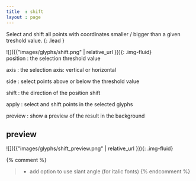 ```yaml
---
title  : shift
layout : page
---
```


Select and shift all points with coordinates smaller / bigger than a given treshold value.
{: .lead }


<div class='row'>

<div class='col-sm-4' markdown='1'>
![]({{"images/glyphs/shift.png" | relative_url }}){: .img-fluid}
</div>

<div class='col-sm-8' markdown='1'>
position
: the selection threshold value

axis
: the selection axis: vertical or horizontal

side
: select points above or below the threshold value

shift
: the direction of the position shift

apply
: select and shift points in the selected glyphs

preview
: show a preview of the result in the background
</div>

</div>


preview
-------

![]({{"images/glyphs/shift_preview.png" | relative_url }}){: .img-fluid}


{% comment %}
> - add option to use slant angle (for italic fonts)
{% endcomment %}

